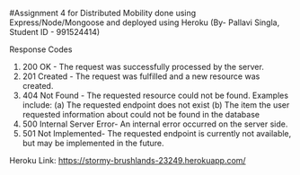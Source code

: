 #Assignment 4 for Distributed Mobility done using Express/Node/Mongoose and deployed using Heroku (By- Pallavi Singla, Student ID - 991524414)

Response Codes
1. 200 OK - The request was successfully processed by the server.
2. 201 Created - The request was fulfilled and a new resource was created.
3. 404 Not Found - The requested resource could not be found.
          Examples include:
            (a) The requested endpoint does not exist 
            (b) The item the user requested information about could not be found in the database
4. 500 Internal Server Error- An internal error occurred on the server side. 
5. 501 Not Implemented- The requested endpoint is currently not available, but may be implemented in the future.

Heroku Link: 
https://stormy-brushlands-23249.herokuapp.com/




